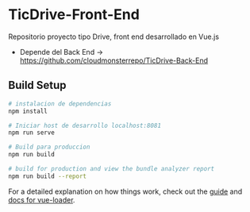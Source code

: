 # TicDrive-Front-End

Repositorio proyecto tipo Drive, front end desarrollado en Vue.js
- Depende del Back End -> https://github.com/cloudmonsterrepo/TicDrive-Back-End

## Build Setup

``` bash
# instalacion de dependencias
npm install

# Iniciar host de desarrollo localhost:8081
npm run serve

# Build para produccion
npm run build

# build for production and view the bundle analyzer report
npm run build --report
```

For a detailed explanation on how things work, check out the [guide](http://vuejs-templates.github.io/webpack/) and [docs for vue-loader](http://vuejs.github.io/vue-loader).
